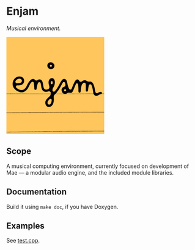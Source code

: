 # Enjam

*Musical environment.*

![Cover](doc/images/enjam-cover-256.png)

## Scope

A musical computing environment, currently focused on development of Mae —
a modular audio engine, and the included module libraries.

## Documentation

Build it using `make doc`, if you have Doxygen.

## Examples

See [test.cpp](test/test.cpp).

